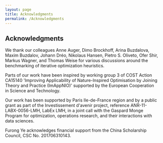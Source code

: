 ```yaml
---
layout: page
title: Acknowledgments
permalink: /Acknowledgments
--- 
```


## Acknowledgments

We thank our colleagues Anne Auger, Dimo Brockhoff, Arina Buzdalova, Maxim Buzdalov, Johann Dréo, Nikolaus Hansen, Pietro S. Oliveto, Ofer Shir, Markus Wagner, and Thomas Weise for various discussions around the benchmarking of iterative optimization heuristics.  

Parts of our work have been inspired by working group 3 of COST Action CA15140 'Improving Applicability of Nature-Inspired Optimisation by Joining Theory and Practice (ImAppNIO)' supported by the European Cooperation in Science and Technology.

Our work has been supported by Paris Ile-de-France region and by a public grant as part of the Investissement d'avenir project, reference ANR-11-LABX-0056-LMH, LabEx LMH, in a joint call with the Gaspard Monge Program for optimization, operations research, and their interactions with data sciences.

Furong Ye acknowledges financial support from the China Scholarship Council, CSC No. 201706310143.
